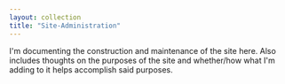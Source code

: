 ```yaml
---
layout: collection
title: "Site-Administration"
---
```


I'm documenting the construction and maintenance of the site here. Also includes thoughts on the purposes of the site and whether/how what I'm adding to it helps accomplish said purposes.